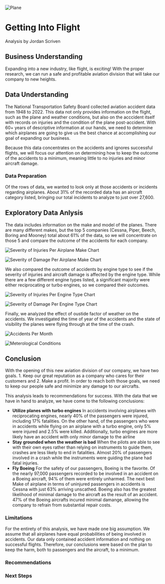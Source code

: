 
![Plane](https://honeywell.scene7.com/is/image/honeywell/AeroBT-s_414384259_Business-Jet_2880x1440)
# Getting Into Flight
Analysis by Jordan Scriven  

## Business Understanding
Expanding into a new industry, like flight, is exciting!  With the proper research, we can run a safe and profitable aviation division that will take our company to new heights.

## Data Understanding
The National Transportation Safety Board collected aviation accident data from 1948 to 2022.  This data not only provides information on the flight, such as the plane and weather conditions, but also on the acccident itself with records on injuries and the condition of the plane post-accident. With 60+ years of descriptive information at our hands, we need to determine which airplanes are going to give us the best chance at accomplishing our goal of expanding our business.

Because this data concentrates on the accidents and ignores successful flights, we will focus our attention on determining how to keep the outcome of the accidents to a minimum, meaning little to no injuries and minor aircraft damage.

### Data Preparation
Of the rows of data, we wanted to look only at those accidents or incidents regarding airplanes.  About 31% of the recorded data has an aircraft category listed, bringing our total incidents to analyze to just over 27,600.

## Exploratory Data Anlysis
The data includes information on the make and model of the planes.  There are many different makes, but the top 5 companies (Cessna, Piper, Beech, Boring and Mooney) total about 61% of the data, so we will concentrate on those 5 and compare the outcome of the accidents for each company.

![Severity of Injuries Per Airplane Make Chart](https://github.com/user-attachments/assets/667b92d2-d76b-483c-bb01-6fcedf1797c6)

![Severity of Damage Per Airplane Make Chart](https://github.com/user-attachments/assets/05212806-4d52-453e-b61a-c26a712ba539)

We also compared the outcome of accidents by engine type to see if the severity of injuries and aircraft damage is affected by the engine type.  While there are a few different engine types listed, a significant majority were either reciprocating or turbo engines, so we compared their outcomes.

![Severity of Injuries Per Engine Type Chart](https://github.com/user-attachments/assets/e6f3b578-793a-4ab7-a714-6fa1ace89785)

![Severity of Damage Per Engine Type Chart](https://github.com/user-attachments/assets/3197b40c-a3f2-4233-89b5-ef4fffd05a09)

Finally, we analyzed the effect of oustide factor of weather on the accidents.  We investigated the time of year of the accidents and the state of visibility the planes were flying through at the time of the crash. 

![Accidents Per Month](https://github.com/user-attachments/assets/9c45b6da-3df2-4f2d-bd3e-f9fcde396f79)

![Meterological Conditions](https://github.com/user-attachments/assets/e88e0dc8-73af-4019-a3b5-ea344606f12b)

## Conclusion

With the opening of this new aviation division of our company, we have two goals. 1. Keep our great reputation as a company who cares for their customers and 2. Make a profit.  In order to reach both those goals, we need to keep our people safe and minimize any damage to our aircrafts.

This analysis leads to recommendations for success.  With the data that we have in hand to analyze, we have come to the following conclusions:

*   **Utilize planes with turbo engines** In accidents involving airplanes with reciprocating engines, nearly 40% of the passengers were injured, including 17% fatalities.  On the other hand, of the passengers who were in accidents while flying on an airplane with a turbo engine, only 5% were injured and 2.5% were killed.  Additionally, turbo engines are more likely have an accident with only minor damage to the airline
*   **Stay grounded when the weather is bad** When the pilots are able to see with their own eyes rather than relying on instruments to guide them, crashes are less likely to end in fatalities.  Almost 20% of passengers involved in a crash while the instruments were guiding the plane had fatal injuries.
*   **Fly Boeing**  For the safety of our passengers, Boeing is the favorite.  Of the nearly 97,000 passengers recorded to be involved in an accident on a Boeing aircraft, 94% of them were entirely unharmed.  The next best Make of airplane in terms of uninjured passengers in accidents is Cessna with just 63% arriving unscathed.  Boeing also has the greatest likelihood of minimal damage to the aircraft as the result of an accident.  47% of the Boeing aircrafts incured minimal damange, allowing the company to refrain from substantial repair costs.
  
### Limitations
For the entirety of this analysis, we have made one big assumption.  We assume that all airplanes have equal probabilities of being involved in accidents.  Our data only contained accident information and nothing on successful flights.  Therefore, our conclusions were based on the plan to keep the harm, both to passengers and the aircraft, to a minimum.

### Recommendations

### Next Steps
